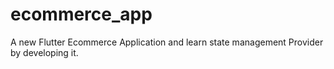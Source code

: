 # ecommerce_app

A new Flutter Ecommerce Application and learn state management Provider by developing it.
